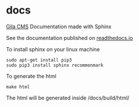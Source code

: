 # docs
[Gila CMS](https://github.com/GilaCMS/gila) Documentation made with Sphinx

See the documentation published on [readthedocs.io](https://gila-cms.readthedocs.io)


To install sphinx on your linux machine
```
sudo apt-get install pip3
sudo pip3 install sphinx recommonmark
```
To generate the html
```
make html
```
The html will be generated inside /docs/build/html/